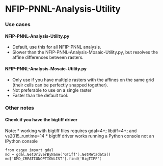# NFIP-PNNL-Analysis-Utility

<h3>Use cases</h3>
<h4>NFIP-PNNL-Analysis-Utility.py</h4>

* Default, use this for all NFIP-PNNL analysis.
* Slower than the NFIP-PNNL-Analysis-Mosaic-Utility.py, but resolves the affine differences between rasters.

<h4>NFIP-PNNL-Analysis-Mosaic-Utility.py</h4>

* Only use if you have multiple rasters with the affines on the same grid (their cells can be perfectly snapped together).
* Not preferable to use on a single raster
* Faster than the default tool.


<h3>Other notes</h3>
<h4>Check if you have the bigtiff driver</h4>
Note: 
* working with bigtiff files requires gdal=4+; libtiff=4+; and vs2015_runtime=14
* bigtiff driver works running a Python console not an IPython console

```
from osgeo import gdal
md = gdal.GetDriverByName('GTiff').GetMetadata()
md['DMD_CREATIONOPTIONLIST'].find('BigTIFF')
```